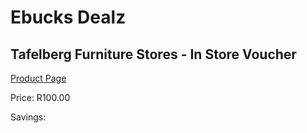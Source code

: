 
# Ebucks Dealz
## Tafelberg Furniture Stores - In Store Voucher
[Product Page](https://www.ebucks.com/web/shop/productSelected.do?prodId=256251439&catId=227677169)

Price: R100.00

Savings: 


	